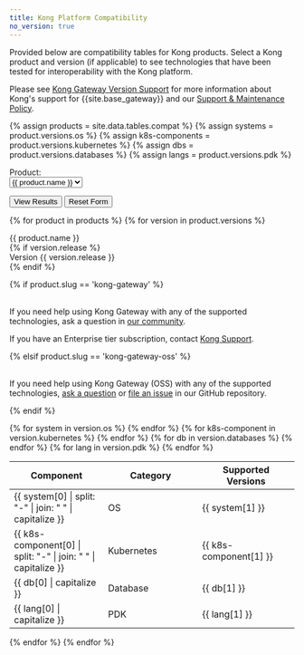 ```yaml
---
title: Kong Platform Compatibility
no_version: true
---
```

<!-- vale off -->

<!-- WIP project page for a total compatibility matrix -->

Provided below are compatibility tables for Kong products. Select a Kong product
and version (if applicable) to see technologies that have been tested for
interoperability with the Kong platform.

Please see [Kong Gateway Version Support](https://docs.konghq.com/konnect-platform/support-policy/)
for more information about Kong's support for {{site.base_gateway}} and our
[Support & Maintenance Policy](https://konghq.com/supportandmaintenancepolicy).

<!-- VARIABLES -->
{% assign products = site.data.tables.compat %}
{% assign systems = product.versions.os %}
{% assign k8s-components = product.versions.kubernetes %}
{% assign dbs = product.versions.databases %}
{% assign langs = product.versions.pdk %}
<!-- {% assign brs = product.versions.browsers %}
{% assign gtws = product.versions.gateways %} -->

<!-- Dropdown selector and buttons -->
<script>
  window.productCompatibility = {{ site.data.tables.compat | jsonify }}
</script>

<div class="compat-form">
<form name="compat-form" id="compat-form" action="/compat-dropdown">
  <div class="dropdown-label">Product:</div> <select class="product-dropdown" name="product" id="product-compat-dropdown">
    {% for product in products %}
    <option value="{{ product.slug }}">{{ product.name }}</option>
    {% endfor %}
    </select>
    <!-- grab the selected value and use this to determine which version dropdown to show -->
    <!-- add a version dropdown if there is a version for that product -->
    <br>
    <div id="version-selector" style="display:none">
    <div class="dropdown-label">Version: </div><select class="version-dropdown" name="version" id="version-compat-dropdown"></select>
    </div>
</form>

<button type="button" class="compat-button" onclick="getFormValues()">View Results</button>
<button type="button" class="compat-button" onclick="resetForm()">Reset Form</button>

</div>

<!-- Output of the product and version selector form -->

{% for product in products %}
{% for version in product.versions %}

<div class="results-table" id="{{ product.slug }}-{{ version.release | replace: '.', '_' }}">

<div class="compat-title" id="{{ product.name }}">{{ product.name }}</div>
{% if version.release %}
<div class="version-title"> Version {{ version.release }}</div>
{% endif %}

{% if product.slug == 'kong-gateway' %}
<br><br><p> If you need help using Kong Gateway with any of the supported technologies, ask a question in <a href="https://discuss.konghq.com/">our community</a>.</p>

<p>If you have an Enterprise tier subscription, contact <a href="https://support.konghq.com/">Kong Support</a>.</p>

{% elsif product.slug == 'kong-gateway-oss' %}
<br><br><p> If you need help using Kong Gateway (OSS) with any of the supported technologies, <a href="https://github.com/Kong/kong/discussions">ask a question</a> or <a href="https://github.com/Kong/kong/issues">file an issue</a> in our GitHub repository.</p>

{% endif %}

<table class="compat-table">
  <thead>
    <th style="width: 33%"><b>Component</b></th>
    <th style="width: 33%"><b>Category</b></th>
    <th><b>Supported Versions</b></th>
  </thead>
  <tbody>
  <!-- {% for br in version.browsers %}
    <tr>
      <td>{{ br[0] | split: "-" | join: " " | capitalize }}</td>
      <td>Browser</td>
      <td>{% if br[1] == "supported" %}
      <i class="fa fa-check"></i>
      {% elsif br[1] == "not supported" %}
      <i class="fa fa-times"></i>
      {% else %}
      unknown
      {% endif %}</td>
    </tr>
  {% endfor %}
  {% for gtw in version.gateways %}
    <tr>
      <td>{{ gtw[0] | split: "-" | join: " " | capitalize }}</td>
      <td>Kong Gateway</td>
      <td>{{ gtw[1] }}</td>
    </tr>
  {% endfor %} -->
  {% for system in version.os %}
    <tr>
      <td>{{ system[0] | split: "-" | join: " " | capitalize }}</td>
      <td> OS </td>
      <td>{{ system[1] }}</td>
    </tr>
  {% endfor %}
  {% for k8s-component in version.kubernetes %}
    <tr>
      <td>{{ k8s-component[0] | split: "-" | join: " " | capitalize }}</td>
      <td>Kubernetes</td>
      <td>{{ k8s-component[1] }}</td>
    </tr>
  {% endfor %}
  {% for db in version.databases %}
    <tr>
      <td>{{ db[0] | capitalize }}</td>
      <td>Database</td>
      <td>{{ db[1] }}</td>
    </tr>
  {% endfor %}
  {% for lang in version.pdk %}
    <tr>
      <td>{{ lang[0] | capitalize }}</td>
      <td>PDK</td>
      <td>{{ lang[1] }}</td>
    </tr>
  {% endfor %}
  </tbody>
</table>
</div>

{% endfor %}
{% endfor %}

<!-- vale on -->
